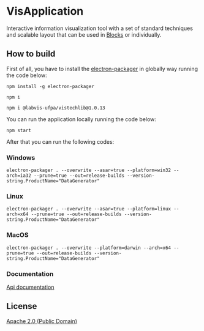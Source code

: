 # VisApplication
Interactive information visualization tool with a set of standard techniques and scalable layout that can be used in [Blocks](https://github.com/gustavoresque/DataGenerator "Blocks") or individually.


## How to build
First of all, you have to install the [electron-packager](https://github.com/electron-userland/electron-packager) in globally way running the code below:
```
npm install -g electron-packager

npm i 

npm i @labvis-ufpa/vistechlib@1.0.13
```
You can run the application locally running the code below:
```
npm start
```
After that you can run the following codes:
### Windows
```
electron-packager . --overwrite --asar=true --platform=win32 --arch=ia32 --prune=true --out=release-builds --version-string.ProductName="DataGenerator"
```
### Linux
```
electron-packager . --overwrite --asar=true --platform=linux --arch=x64 --prune=true --out=release-builds --version-string.ProductName="DataGenerator"
```
### MacOS
```
electron-packager . --overwrite --platform=darwin --arch=x64 --prune=true --out=release-builds --version-string.ProductName="DataGenerator"
```

###  Documentation

[Api documentation](https://doxdox.org/LABVIS-UFPA/vistechlib "documentation")

## License

[Apache 2.0 (Public Domain)](LICENSE)
